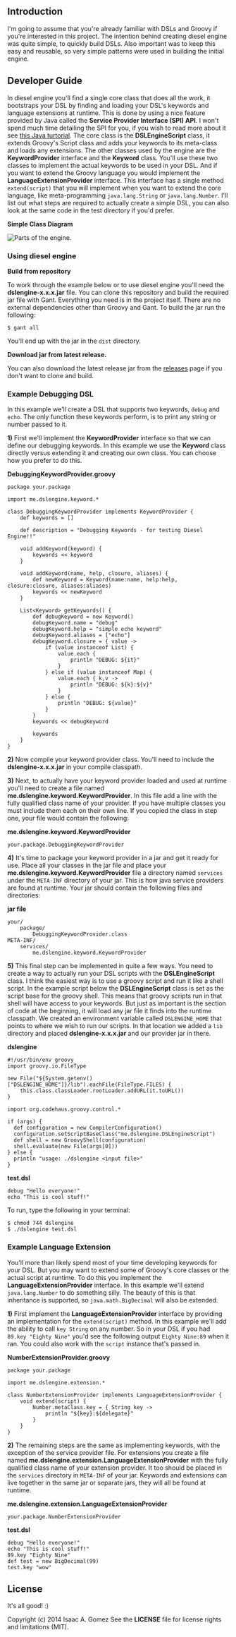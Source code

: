 ## Introduction

I'm going to assume that you're already familiar with DSLs and Groovy if you're interested in this project. The intention behind creating diesel engine was quite simple, to quickly build DSLs. Also important was to keep this easy and reusable, so very simple patterns were used in building the initial engine.

## Developer Guide

In diesel engine you'll find a single core class that does all the work, it bootstraps your DSL by finding and loading your DSL's keywords and language extensions at runtime. This is done by using a nice feature provided by Java
called the **Service Provider Interface (SPI) API**. I won't spend much time detailing the SPI for you, if you wish to read more about it see [this Java turtorial](http://docs.oracle.com/javase/tutorial/sound/SPI-intro.html).
The core class is the **DSLEngineScript** class, it extends Groovy's Script class and adds your keywords to its meta-class and loads any extensions. The other classes used by the engine are 
the **KeywordProvider** interface and the **Keyword** class. You'll use these two classes to implement the actual keywords to be used in your DSL. 
And if you want to extend the Groovy language you would implement the **LanguageExtensionProvider** interface. This interface has a single method `extend(script)` that you will
implement when you want to extend the core language, like meta-programming `java.lang.String` or `java.lang.Number`. I'll list out what steps are required to actually create a simple DSL, you can also look at the same code in the test directory if you'd prefer.

**Simple Class Diagram**

![Parts of the engine.](images/dslengine.png)


### Using diesel engine

**Build from repository**

To work through the example below or to use diesel engine you'll need the **dslengine-x.x.x.jar** file. You can clone this repository and build the required jar file with Gant. Everything you need is in the project itself.
There are no external dependencies other than Groovy and Gant. To build the jar run the following:

    $ gant all

You'll end up with the jar in the `dist` directory.

**Download jar from latest release.**

You can also download the latest release jar from the [releases](https://github.com/eyeszack/diesel-engine/releases) page if you don't want to clone and build.

### Example Debugging DSL 

In this example we'll create a DSL that supports two keywords, `debug` and `echo`. The only function these keywords perform, is to print any string or number passed to it.

**1)** First we'll implement the **KeywordProvider** interface so that we can define our debugging keywords. In this example we use the **Keyword** class directly versus extending it and creating our own class. You can choose how you prefer to do this.

**DebuggingKeywordProvider.groovy**
    
    package your.package
    
    import me.dslengine.keyword.*

    class DebuggingKeywordProvider implements KeywordProvider {
    	def keywords = []
    
        def description = "Debugging Keywords - for testing Diesel Engine!!"
       
        void addKeyword(keyword) {
            keywords << keyword
        }
    
        void addKeyword(name, help, closure, aliases) {
            def newKeyword = Keyword(name:name, help:help, closure:closure, aliases:aliases)
            keywords << newKeyword
        }
    
        List<Keyword> getKeywords() {
        	def debugKeyword = new Keyword()
        	debugKeyword.name = "debug"
            debugKeyword.help = "simple echo keyword"
        	debugKeyword.aliases = ["echo"]
        	debugKeyword.closure = { value ->
		        if (value instanceof List) {
			        value.each {
				        println "DEBUG: ${it}"
			        }
		        } else if (value instanceof Map) {
			        value.each { k,v ->
				        println "DEBUG: ${k}:${v}"
			        }
		        } else {
			        println "DEBUG: ${value}"
		        }
	        }
            keywords << debugKeyword
    
            keywords
        }
    }
 
**2)** Now compile your keyword provider class. You'll need to include the **dslengine-x.x.x.jar** in your compile classpath.

**3)** Next, to actually have your keyword provider loaded and used at runtime you'll need to create a file named **me.dslengine.keyword.KeywordProvider**. In this file add a line with the fully qualified class name of your provider. If you have multiple classes you must include them each on their own line. If you copied the class in step one, your file would contain the following:

**me.dslengine.keyword.KeywordProvider**

    your.package.DebuggingKeywordProvider


**4)** It's time to package your keyword provider in a jar and get it ready for use. Place all your classes in the jar file and place your **me.dslengine.keyword.KeywordProvider** file a directory named `services` under the `META-INF` directory of your jar. This is how java service providers are found at runtime. Your jar should contain the following files and directories:

**jar file**

    your/
        package/
            DebuggingKeywordProvider.class
    META-INF/
        services/
            me.dslengine.keyword.KeywordProvider
      
**5)** This final step can be implemented in quite a few ways. You need to create a way to actually run your DSL scripts with the **DSLEngineScript** class. I think the easiest way is to use a groovy script and run it like a shell script. In the example script below the **DSLEngineScript** class is set as the script base for the groovy shell. This means that groovy scripts run in that shell will have access to your keywords. But just as important is the section of code at the beginning, it will load any jar file it finds into the runtime classpath. We created an environment variable called `DSLENGINE_HOME` that points to where we wish to run our scripts. In that location we added a `lib` directory and placed **dslengine-x.x.x.jar** and our provider jar in there.

**dslengine**


    #!/usr/bin/env groovy
    import groovy.io.FileType

    new File("${System.getenv()["DSLENGINE_HOME"]}/lib").eachFile(FileType.FILES) {
        this.class.classLoader.rootLoader.addURL(it.toURL())	
    }

    import org.codehaus.groovy.control.*

    if (args) {
      def configuration = new CompilerConfiguration()
      configuration.setScriptBaseClass("me.dslengine.DSLEngineScript")
      def shell = new GroovyShell(configuration)
      shell.evaluate(new File(args[0]))
    } else {
      println "usage: ./dslengine <input file>"
    }

**test.dsl**

    debug "Hello everyone!"
    echo "This is cool stuff!"
    
To run, type the following in your terminal:

    $ chmod 744 dslengine
    $ ./dslengine test.dsl

### Example Language Extension

You'll more than likely spend most of your time developing keywords for your DSL. But you may want to extend some of Groovy's core classes or the actual script at runtime. To do this you implement the **LanguageExtensionProvider** interface. In this example we'll extend `java.lang.Number` to do something silly. The beauty of this is that inheritance is supported,
so `java.math.BigDecimal` will also be extended.

**1)** First implement the **LanguageExtensionProvider** interface by providing an implementation for the `extend(script)` method. In this example we'll add the
ability to call `key String` on any number. So in your DSL if you had `89.key "Eighty Nine"` you'd see the following output `Eighty Nine:89` when it ran. You could also work with the `script` instance that's passed in.

**NumberExtensionProvider.groovy**

    package your.package
    
    import me.dslengine.extension.*

    class NumberExtensionProvider implements LanguageExtensionProvider {
	    void extend(script) {
            Number.metaClass.key = { String key ->
		        println "${key}:${delegate}"
		    }		
	    }
    }

**2)** The remaining steps are the same as implementing keywords, with the exception of the service provider file. For extensions you create a file named **me.dslengine.extension.LanguageExtensionProvider** with the fully qualified class name 
of your extension provider. It too should be placed in the `services` directory in `META-INF` of your jar. Keywords and extensions can live together in the same jar or separate jars, they will all be found at runtime. 

**me.dslengine.extension.LanguageExtensionProvider**

    your.package.NumberExtensionProvider

**test.dsl**

	debug "Hello everyone!"
	echo "This is cool stuff!"
	89.key "Eighty Nine"
	def test = new BigDecimal(99)
	test.key "wow"
  
## License

It's all good! :)

Copyright (c) 2014 Isaac A. Gomez See the **LICENSE** file for license rights and limitations (MIT).
